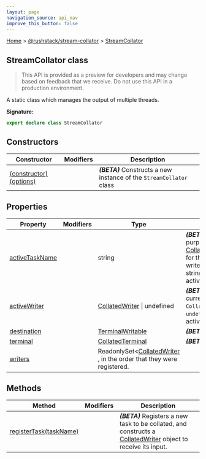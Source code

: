 ```yaml
---
layout: page
navigation_source: api_nav
improve_this_button: false
---
```



[Home](./index.md) &gt; [@rushstack/stream-collator](./stream-collator.md) &gt; [StreamCollator](./stream-collator.streamcollator.md)

## StreamCollator class

> This API is provided as a preview for developers and may change based on feedback that we receive. Do not use this API in a production environment.
>

A static class which manages the output of multiple threads.

<b>Signature:</b>

```typescript
export declare class StreamCollator
```

## Constructors

|  Constructor | Modifiers | Description |
|  --- | --- | --- |
|  [(constructor)(options)](./stream-collator.streamcollator._constructor_.md) |  | <b><i>(BETA)</i></b> Constructs a new instance of the <code>StreamCollator</code> class |

## Properties

|  Property | Modifiers | Type | Description |
|  --- | --- | --- | --- |
|  [activeTaskName](./stream-collator.streamcollator.activetaskname.md) |  | string | <b><i>(BETA)</i></b> For diagnostic purposes, returns the [CollatedWriter.taskName](./stream-collator.collatedwriter.taskname.md) for the currently active writer, or an empty string if no writer is active. |
|  [activeWriter](./stream-collator.streamcollator.activewriter.md) |  | [CollatedWriter](./stream-collator.collatedwriter.md) \| undefined | <b><i>(BETA)</i></b> Returns the currently active <code>CollatedWriter</code>, or <code>undefined</code> if no writer is active yet. |
|  [destination](./stream-collator.streamcollator.destination.md) |  | [TerminalWritable](./terminal.terminalwritable.md) | <b><i>(BETA)</i></b> |
|  [terminal](./stream-collator.streamcollator.terminal.md) |  | [CollatedTerminal](./stream-collator.collatedterminal.md) | <b><i>(BETA)</i></b> |
|  [writers](./stream-collator.streamcollator.writers.md) |  | ReadonlySet&lt;[CollatedWriter](./stream-collator.collatedwriter.md) , in the order that they were registered. |

## Methods

|  Method | Modifiers | Description |
|  --- | --- | --- |
|  [registerTask(taskName)](./stream-collator.streamcollator.registertask.md) |  | <b><i>(BETA)</i></b> Registers a new task to be collated, and constructs a [CollatedWriter](./stream-collator.collatedwriter.md) object to receive its input. |
